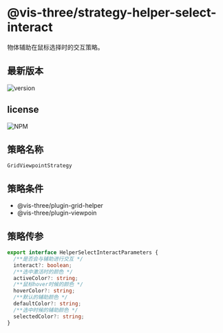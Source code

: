 # @vis-three/strategy-helper-select-interact

物体辅助在鼠标选择时的交互策略。

## 最新版本

<img alt="version" src="https://img.shields.io/npm/v/@vis-three/strategy-helper-select-interact">

## license

<img alt="NPM" src="https://img.shields.io/npm/l/@vis-three/strategy-helper-select-interact?color=blue">

## 策略名称

`GridViewpointStrategy`

## 策略条件

- @vis-three/plugin-grid-helper
- @vis-three/plugin-viewpoin

## 策略传参

```ts
export interface HelperSelectInteractParameters {
  /**是否会与辅助进行交互 */
  interact?: boolean;
  /**选中激活时的颜色 */
  activeColor?: string;
  /**鼠标hover时候的颜色 */
  hoverColor?: string;
  /**默认的辅助颜色 */
  defaultColor?: string;
  /**选中时候的辅助颜色 */
  selectedColor?: string;
}
```
